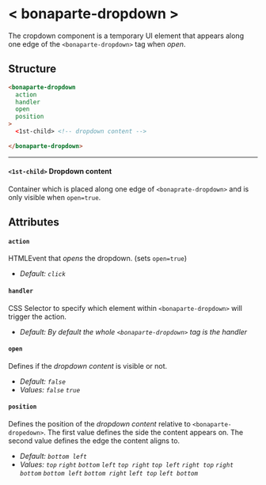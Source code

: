 # < bonaparte-dropdown >
The cropdown component is a temporary UI element that appears along one edge of the `<bonaparte-dropdown>` tag when _open_.

## Structure
```html
<bonaparte-dropdown
  action
  handler
  open
  position
>
  <1st-child> <!-- dropdown content -->
 
</bonaparte-dropdown>
```
---

#### `<1st-child>` Dropdown content
Container which is placed along one edge of `<bonaprate-dropdown>` and is only visible when `open=true`.


## Attributes

#### `action`
HTMLEvent that _opens_ the dropdown. (sets `open=true`)<br>
- _Default: `click`_


#### `handler`
CSS Selector to specify which element within `<bonaparte-dropdown>` will trigger the action.<br>
- _Default: By default the whole `<bonaparte-dropdown>` tag is the handler_

#### `open`
Defines if the _dropdown content_ is visible or not.<br>
- _Default: `false`_<br>
- _Values: `false` `true`_


#### `position`
Defines the position of the _dropdown content_ relative to `<bonaparte-dropedown>`. The first value defines the side the content appears on. The second value defines the edge the content aligns to.<br>
- _Default: `bottom left`_<br>
- _Values: `top` `right` `bottom` `left` `top right` `top left` `right top` `right bottom` `bottom left` `bottom right` `left top` `left bottom`_

